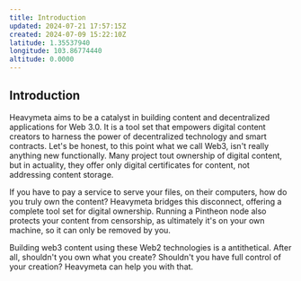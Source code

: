```yaml
---
title: Introduction
updated: 2024-07-21 17:57:15Z
created: 2024-07-09 15:22:10Z
latitude: 1.35537940
longitude: 103.86774440
altitude: 0.0000
---
```


## Introduction

Heavymeta aims to be a catalyst in building content and decentralized applications for Web 3.0.  It is a tool set that empowers digital content creators to harness the power of decentralized technology and smart contracts.  Let's be honest, to this point what we call Web3, isn't really anything new functionally.  Many project tout ownership of digital content, but in actuality, they offer only digital certificates for content, not addressing content storage.

If you have to pay a service to serve your files, on their computers, how do you truly own the content?  Heavymeta bridges this disconnect, offering a complete tool set for digital ownership. Running a Pintheon node also protects your content from censorship, as ultimately it's on your own machine, so it can only be removed by you.

Building web3 content using these Web2 technologies is a antithetical.  After all, shouldn't you own what you create?  Shouldn't you have full control of your creation? Heavymeta can help you with that.
